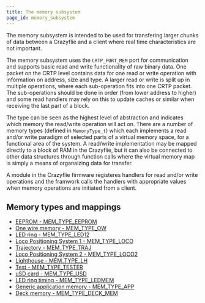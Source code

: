 ```yaml
---
title: The memory subsystem
page_id: memory_subsystem
---
```


The memory subsystem is intended to be used for transfering larger chunks of data
between a Crazyflie and a client where real time characteristics are not important.

The memory subsystem uses the ```CRTP_PORT_MEM``` port for communication and supports basic read and write functionality of raw binary data. One packet on the CRTP level contains data for one read or write operation with information on address, size and type. A larger read or write is split up in multiple operations, where each sub-operation fits into one
CRTP packet. The sub-operations should be done in order (from lower address to higher) and
some read handlers may rely on this to update caches or similar when receiving the last part of a block.

The type can be seen as the highest level of abstraction and indicates which memory
the read/write operation will act on. There are a number of memory types (defined in ```MemoryType_t```) which each implements a read and/or write paradigm of selected parts of a virtual memory space, for a functional area of the system. A read/write
implementation may be mapped directly to a block of RAM in the Crazyflie, but it can
also be connected to other data structures through function calls where the
virtual memory map is simply a means of organaizing data for transfer.

A module in the Crazyflie firmware registeres handlers for read and/or write operations
and the framwork calls the handlers with appropriate values when memory operations are
initiated from a client.

## Memory types and mappings

* [EEPROM - MEM_TYPE_EEPROM](./MEM_TYPE_EEPROM.md)
* [One wire memory - MEM_TYPE_OW](MEM_TYPE_OW.md)
* [LED ring - MEM_TYPE_LED12](MEM_TYPE_LED12.md)
* [Loco Positioning System 1 - MEM_TYPE_LOCO](MEM_TYPE_LOCO.md)
* [Trajectory - MEM_TYPE_TRAJ](MEM_TYPE_TRAJ.md)
* [Loco Positioning System 2 - MEM_TYPE_LOCO2](MEM_TYPE_LOCO2.md)
* [Lighthouse - MEM_TYPE_LH](MEM_TYPE_LH.md)
* [Test - MEM_TYPE_TESTER](MEM_TYPE_TESTER.md)
* [uSD card - MEM_TYPE_USD](MEM_TYPE_USD.md)
* [LED ring timing - MEM_TYPE_LEDMEM](MEM_TYPE_LEDMEM.md)
* [Generic application memory - MEM_TYPE_APP](MEM_TYPE_APP.md)
* [Deck memory - MEM_TYPE_DECK_MEM](MEM_TYPE_DECK_MEM.md)
